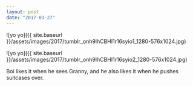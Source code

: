 ```yaml
---
layout: post
date: "2017-03-27"
---
```


![yo yo]({{ site.baseurl }}/assets/images/2017/tumblr_onh9lhCBHI1r16syio1_1280-576x1024.jpg)

![yo yo]({{ site.baseurl }}/assets/images/2017/tumblr_onh9lhCBHI1r16syio2_1280-576x1024.jpg)

Boi likes it when he sees Granny, and he also likes it when he pushes suitcases over.
